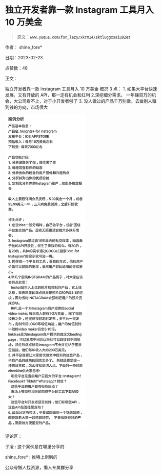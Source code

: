 # 独立开发者靠一款 Instagram 工具月入 10 万美金

> 原文：[`www.yuque.com/for_lazy/xkrm14/sktluggxsaiu92et`](https://www.yuque.com/for_lazy/xkrm14/sktluggxsaiu92et)

作者： shine_fore*

日期：2023-02-23

点赞数：48

正文：

独立开发者靠一款 Instagram 工具月入 10 万美金 概况 3 点： 1\. 如果大平台快速发展，又有开放的 API，那一定有机会和红利 2.深挖细分需求。 一年赚百万的机会，大公司看不上，对于小开发者够了 3\. 没人做过的产品千万别做。去做别人赚到钱的方向，市场很大

![](img/1fe7be06e33a0e1e4789ad6baaf25491.png)  

评论区：

子凌 : 这个案例是在哪里分享的

shine_fore* : 推特上刷到的

公众号懒人找资源，懒人专属群分享


